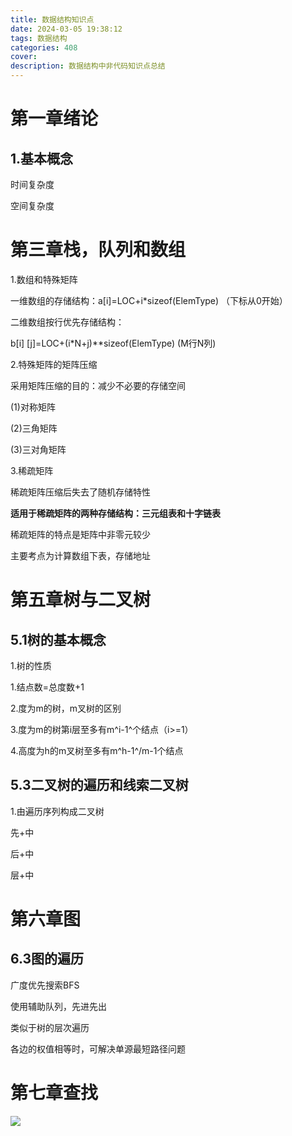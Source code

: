 ```yaml
---
title: 数据结构知识点
date: 2024-03-05 19:38:12
tags: 数据结构
categories: 408
cover: 
description: 数据结构中非代码知识点总结
---
```


# 第一章绪论

## 1.基本概念

时间复杂度

空间复杂度

# 第三章栈，队列和数组

1.数组和特殊矩阵

一维数组的存储结构：a[i]=LOC+i*sizeof(ElemType) （下标从0开始）

二维数组按行优先存储结构：

b[i] [j]=LOC+(i*N+j)**sizeof(ElemType)  (M行N列)

2.特殊矩阵的矩阵压缩

采用矩阵压缩的目的：减少不必要的存储空间

(1)对称矩阵

(2)三角矩阵

(3)三对角矩阵

3.稀疏矩阵

稀疏矩阵压缩后失去了随机存储特性

**适用于稀疏矩阵的两种存储结构：三元组表和十字链表**

稀疏矩阵的特点是矩阵中非零元较少

主要考点为计算数组下表，存储地址

# 第五章树与二叉树

## 5.1树的基本概念

1.树的性质

1.结点数=总度数+1

2.度为m的树，m叉树的区别

3.度为m的树第i层至多有m^i-1^个结点（i>=1）

4.高度为h的m叉树至多有m^h-1^/m-1个结点



## 5.3二叉树的遍历和线索二叉树

1.由遍历序列构成二叉树

先+中

后+中

层+中

# 第六章图

## 6.3图的遍历

广度优先搜索BFS

使用辅助队列，先进先出

类似于树的层次遍历

各边的权值相等时，可解决单源最短路径问题

# 第七章查找

![](https://cdn.jsdelivr.net/gh/SereinCease/images/blog/2024-03-14/20240314131102-b846fe.png)
